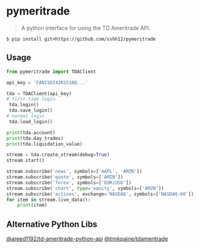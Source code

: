 # pymeritrade

> A python interface for using the TD Ameritrade API.

```shell
$ pip install git+https://github.com/sshh12/pymeritrade
```

## Usage

```python
from pymeritrade import TDAClient

api_key = 'FANISDI42KS53AD...'

tda = TDAClient(api_key)
# first time login
 tda.login()
 tda.save_login()
# normal login
 tda.load_login()

print(tda.account)
print(tda.day_trades)
print(tda.liquidation_value)
```

```python
stream = tda.create_stream(debug=True)
stream.start()

stream.subscribe('news', symbols=['AAPL', 'AMZN'])
stream.subscribe('quote', symbols=['AMZN'])
stream.subscribe('forex', symbols=['EUR/USD'])
stream.subscribe('chart', type='equity', symbols=['AMZN'])
stream.subscribe('actives', exchange='NASDAQ', symbols=['NASDAQ-60'])
for item in stream.live_data():
    print(item)
```

## Alternative Python Libs

[@areed1192/td-ameritrade-python-api](https://github.com/areed1192/td-ameritrade-python-api)
[@timkpaine/tdameritrade](https://github.com/timkpaine/tdameritrade)